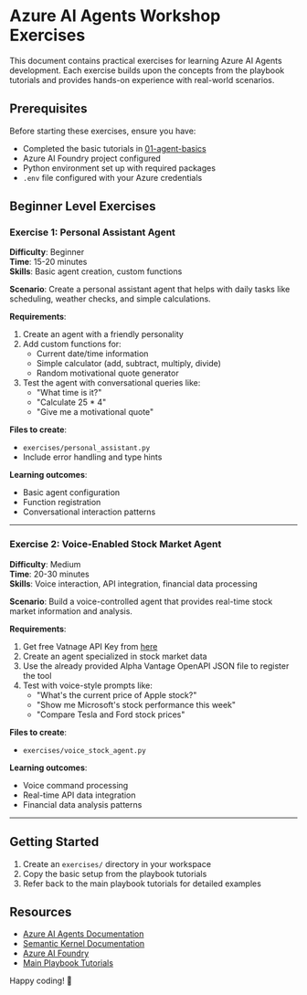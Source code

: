 # Azure AI Agents Workshop Exercises

This document contains practical exercises for learning Azure AI Agents development. Each exercise builds upon the concepts from the playbook tutorials and provides hands-on experience with real-world scenarios.

## Prerequisites

Before starting these exercises, ensure you have:
- Completed the basic tutorials in [01-agent-basics](01-agent-basics/)
- Azure AI Foundry project configured
- Python environment set up with required packages
- `.env` file configured with your Azure credentials

## Beginner Level Exercises

### Exercise 1: Personal Assistant Agent
**Difficulty**: Beginner  
**Time**: 15-20 minutes  
**Skills**: Basic agent creation, custom functions

**Scenario**: Create a personal assistant agent that helps with daily tasks like scheduling, weather checks, and simple calculations.

**Requirements**:
1. Create an agent with a friendly personality
2. Add custom functions for:
   - Current date/time information
   - Simple calculator (add, subtract, multiply, divide)
   - Random motivational quote generator
3. Test the agent with conversational queries like:
   - "What time is it?"
   - "Calculate 25 * 4"
   - "Give me a motivational quote"

**Files to create**:
- `exercises/personal_assistant.py`
- Include error handling and type hints

**Learning outcomes**:
- Basic agent configuration
- Function registration
- Conversational interaction patterns

---

### Exercise 2: Voice-Enabled Stock Market Agent
**Difficulty**: Medium  
**Time**: 20-30 minutes  
**Skills**: Voice interaction, API integration, financial data processing

**Scenario**: Build a voice-controlled agent that provides real-time stock market information and analysis.

**Requirements**:
1. Get free Vatnage API Key from [here](https://www.alphavantage.co/support/#api-key)
2. Create an agent specialized in stock market data
3. Use the already provided Alpha Vantage OpenAPI JSON file to register the tool
4. Test with voice-style prompts like:
    - "What's the current price of Apple stock?"
    - "Show me Microsoft's stock performance this week"
    - "Compare Tesla and Ford stock prices"

**Files to create**:
- `exercises/voice_stock_agent.py`

**Learning outcomes**:
- Voice command processing
- Real-time API data integration
- Financial data analysis patterns

---


## Getting Started

1. Create an `exercises/` directory in your workspace
2. Copy the basic setup from the playbook tutorials
3. Refer back to the main playbook tutorials for detailed examples


## Resources

- [Azure AI Agents Documentation](https://learn.microsoft.com/en-us/azure/ai-services/agents/)
- [Semantic Kernel Documentation](https://learn.microsoft.com/en-us/semantic-kernel/)
- [Azure AI Foundry](https://azure.microsoft.com/en-us/products/ai-foundry/)
- [Main Playbook Tutorials](README.md)

Happy coding! 🚀
